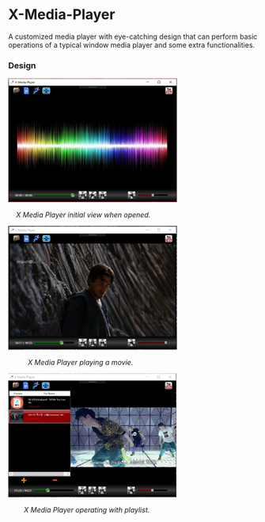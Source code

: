 # X-Media-Player
A customized media player with eye-catching design that can perform basic operations of a typical window media player and some extra functionalities.
### Design
<img src="https://github.com/minhducubc97/X-Media-Player/blob/master/Design/InitialView.PNG" height="250"/>

&nbsp;&nbsp;&nbsp;&nbsp;*X Media Player initial view when opened.*



<img src="https://github.com/minhducubc97/X-Media-Player/blob/master/Design/InAction.PNG" height="250"/>

&nbsp;&nbsp;&nbsp;&nbsp;&nbsp;&nbsp;&nbsp;&nbsp;&nbsp;&nbsp;*X Media Player playing a movie.*



<img src="https://github.com/minhducubc97/X-Media-Player/blob/master/Design/Playlist.PNG" height="250"/>

&nbsp;&nbsp;&nbsp;&nbsp;&nbsp;&nbsp;&nbsp;&nbsp;*X Media Player operating with playlist.*


